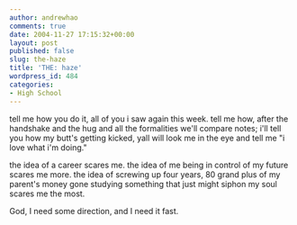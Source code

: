 ```yaml
---
author: andrewhao
comments: true
date: 2004-11-27 17:15:32+00:00
layout: post
published: false
slug: the-haze
title: 'THE: haze'
wordpress_id: 484
categories:
- High School
---
```


tell me how you do it, all of you i saw again this week. tell me how, after the handshake and the hug and all the formalities we'll compare notes; i'll tell you how my butt's getting kicked, yall will look me in the eye and tell me "i love what i'm doing."

the idea of a career scares me. the idea of me being in control of my future scares me more. the idea of screwing up four years, 80 grand plus of my parent's money gone studying something that just might siphon my soul scares me the most.

God, I need some direction, and I need it fast.
